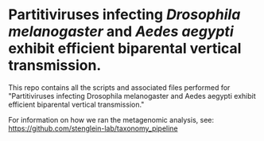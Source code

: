 # Partitiviruses infecting <i> Drosophila melanogaster </i> and <i> Aedes aegypti </i> exhibit efficient biparental vertical transmission.
This repo contains all the scripts and associated files performed for "Partitiviruses infecting Drosophila melanogaster and Aedes aegypti exhibit efficient biparental vertical transmission."


For information on how we ran the metagenomic analysis, see: https://github.com/stenglein-lab/taxonomy_pipeline

